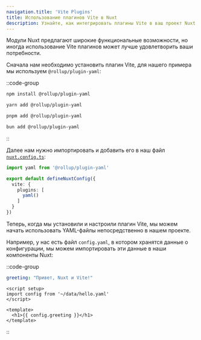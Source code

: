```yaml
---
navigation.title: 'Vite Plugins'
title: Использование плагинов Vite в Nuxt
description: Узнайте, как интегрировать плагины Vite в ваш проект Nuxt.
---
```


Модули Nuxt предлагают широкие функциональные возможности, но иногда использование Vite плагинов может лучше удовлетворить ваши потребности.

Сначала нам необходимо установить плагин Vite, для нашего примера мы используем  `@rollup/plugin-yaml`:

::code-group

  ```bash [npm]
  npm install @rollup/plugin-yaml
  ```

  ```bash [yarn]
  yarn add @rollup/plugin-yaml
  ```

  ```bash [pnpm]
  pnpm add @rollup/plugin-yaml
  ```

  ```bash [bun]
  bun add @rollup/plugin-yaml
  ```

::

Далее нам нужно импортировать и добавить его в наш файл [`nuxt.config.ts`](/docs/guide/directory-structure/nuxt-config):

```ts [nuxt.config.ts]
import yaml from '@rollup/plugin-yaml'

export default defineNuxtConfig({
  vite: {
    plugins: [
      yaml()
    ]
  }
})
```

Теперь, когда мы установили и настроили плагин Vite, мы можем начать использовать YAML-файлы непосредственно в нашем проекте.

Например, у нас есть файл `config.yaml`, в котором хранятся данные о конфигурации, мы можем импортировать эти данные в наши компоненты Nuxt:

::code-group

```yaml [data/hello.yaml]
greeting: "Привет, Nuxt и Vite!"
```

```vue [components/Hello.vue]
<script setup>
import config from '~/data/hello.yaml'
</script>

<template>
  <h1>{{ config.greeting }}</h1>
</template>
```

::
